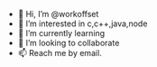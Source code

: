 - 👋 Hi, I’m @workoffset
- 👀 I’m interested in c,c++,java,node
- 🌱 I’m currently learning
- 💞️ I’m looking to collaborate
- 📫 Reach me by email.

<!---
workoffset/workoffset is a ✨ special ✨ repository because its `README.md` (this file) appears on your GitHub profile.
You can click the Preview link to take a look at your changes.
--->
